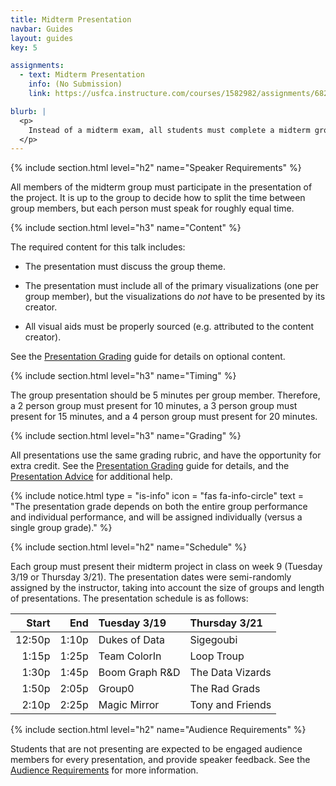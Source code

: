 ```yaml
---
title: Midterm Presentation
navbar: Guides
layout: guides
key: 5

assignments:
  - text: Midterm Presentation
    info: (No Submission)
    link: https://usfca.instructure.com/courses/1582982/assignments/6821961

blurb: |
  <p>
    Instead of a midterm exam, all students must complete a midterm group project. This guide explains the requirements for the midterm group presentations. See the <a href="/guides/projects/midterm-project.html">Midterm Project</a> page for more details on other requirements.
  </p>
---
```


{% include section.html level="h2" name="Speaker Requirements" %}

All members of the midterm group must participate in the presentation of the project. It is up to the group to decide how to split the time between group members, but each person must speak for roughly equal time.

{% include section.html level="h3" name="Content" %}

The required content for this talk includes:

  - The presentation must discuss the group theme.

  - The presentation must include all of the primary visualizations (one per group member), but the visualizations do *not* have to be presented by its creator.

  - All visual aids must be properly sourced (e.g. attributed to the content creator).

See the [Presentation Grading](presentation-grading.html) guide for details on optional content.

{% include section.html level="h3" name="Timing" %}

The group presentation should be 5 minutes per group member. Therefore, a 2 person group must present for 10 minutes, a 3 person group must present for 15 minutes, and a 4 person group must present for 20 minutes.

{% include section.html level="h3" name="Grading" %}

All presentations use the same grading rubric, and have the opportunity for extra credit. See the [Presentation Grading](presentation-grading.html) guide for details, and the [Presentation Advice](presentation-advice.html) for additional help.

{% include notice.html type = "is-info" icon = "fas fa-info-circle" text = "The presentation grade depends on both the entire group performance and individual performance, and will be assigned individually (versus a single group grade)." %}

{% include section.html level="h2" name="Schedule" %}

Each group must present their midterm project in class on week 9 (Tuesday 3/19 or Thursday 3/21). The presentation dates were semi-randomly assigned by the instructor, taking into account the size of groups and length of presentations. The presentation schedule is as follows:

| Start  | End   | Tuesday 3/19   | Thursday 3/21    |
|-------:|------:|:---------------|:-----------------|
| 12:50p | 1:10p | Dukes of Data  | Sigegoubi        |
|  1:15p | 1:25p | Team ColorIn   | Loop Troup       |
|  1:30p | 1:45p | Boom Graph R&D | The Data Vizards |
|  1:50p | 2:05p | Group0         | The Rad Grads    |
|  2:10p | 2:25p | Magic Mirror   | Tony and Friends |

{% include section.html level="h2" name="Audience Requirements" %}

Students that are not presenting are expected to be engaged audience members for every presentation, and provide speaker feedback. See the [Audience Requirements](audience-requirements.html) for more information.
